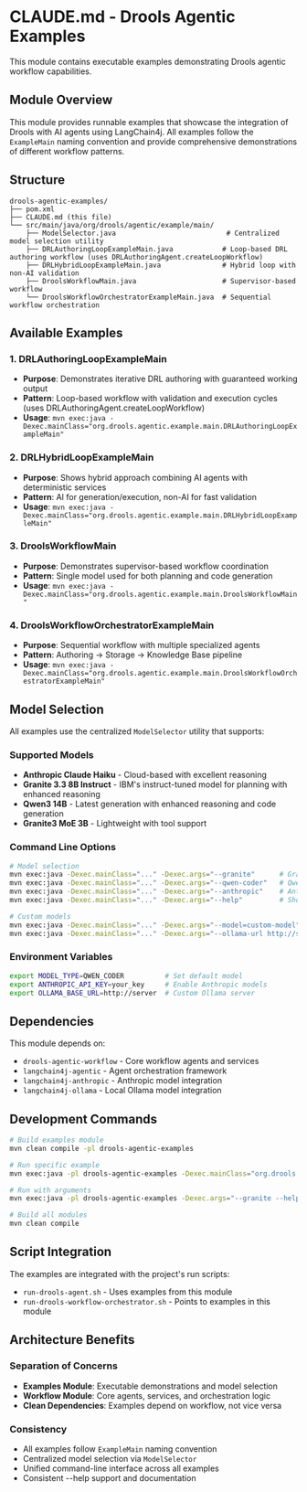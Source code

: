 # CLAUDE.md - Drools Agentic Examples

This module contains executable examples demonstrating Drools agentic workflow capabilities.

## Module Overview

This module provides runnable examples that showcase the integration of Drools with AI agents using LangChain4j. All examples follow the `ExampleMain` naming convention and provide comprehensive demonstrations of different workflow patterns.

## Structure

```
drools-agentic-examples/
├── pom.xml
├── CLAUDE.md (this file)
└── src/main/java/org/drools/agentic/example/main/
    ├── ModelSelector.java                           # Centralized model selection utility
    ├── DRLAuthoringLoopExampleMain.java            # Loop-based DRL authoring workflow (uses DRLAuthoringAgent.createLoopWorkflow)
    ├── DRLHybridLoopExampleMain.java               # Hybrid loop with non-AI validation
    ├── DroolsWorkflowMain.java                     # Supervisor-based workflow
    └── DroolsWorkflowOrchestratorExampleMain.java  # Sequential workflow orchestration
```

## Available Examples

### 1. **DRLAuthoringLoopExampleMain**
- **Purpose**: Demonstrates iterative DRL authoring with guaranteed working output
- **Pattern**: Loop-based workflow with validation and execution cycles (uses DRLAuthoringAgent.createLoopWorkflow)
- **Usage**: `mvn exec:java -Dexec.mainClass="org.drools.agentic.example.main.DRLAuthoringLoopExampleMain"`

### 2. **DRLHybridLoopExampleMain**
- **Purpose**: Shows hybrid approach combining AI agents with deterministic services
- **Pattern**: AI for generation/execution, non-AI for fast validation
- **Usage**: `mvn exec:java -Dexec.mainClass="org.drools.agentic.example.main.DRLHybridLoopExampleMain"`

### 3. **DroolsWorkflowMain**
- **Purpose**: Demonstrates supervisor-based workflow coordination
- **Pattern**: Single model used for both planning and code generation
- **Usage**: `mvn exec:java -Dexec.mainClass="org.drools.agentic.example.main.DroolsWorkflowMain"`

### 4. **DroolsWorkflowOrchestratorExampleMain**
- **Purpose**: Sequential workflow with multiple specialized agents
- **Pattern**: Authoring → Storage → Knowledge Base pipeline
- **Usage**: `mvn exec:java -Dexec.mainClass="org.drools.agentic.example.main.DroolsWorkflowOrchestratorExampleMain"`

## Model Selection

All examples use the centralized `ModelSelector` utility that supports:

### Supported Models
- **Anthropic Claude Haiku** - Cloud-based with excellent reasoning
- **Granite 3.3 8B Instruct** - IBM's instruct-tuned model for planning with enhanced reasoning  
- **Qwen3 14B** - Latest generation with enhanced reasoning and code generation
- **Granite3 MoE 3B** - Lightweight with tool support

### Command Line Options
```bash
# Model selection
mvn exec:java -Dexec.mainClass="..." -Dexec.args="--granite"      # Granite 3.3 8B Instruct
mvn exec:java -Dexec.mainClass="..." -Dexec.args="--qwen-coder"   # Qwen3 14B
mvn exec:java -Dexec.mainClass="..." -Dexec.args="--anthropic"    # Anthropic Claude
mvn exec:java -Dexec.mainClass="..." -Dexec.args="--help"         # Show available models

# Custom models
mvn exec:java -Dexec.mainClass="..." -Dexec.args="--model=custom-model"
mvn exec:java -Dexec.mainClass="..." -Dexec.args="--ollama-url http://server:11434 model-name"
```

### Environment Variables
```bash
export MODEL_TYPE=QWEN_CODER          # Set default model
export ANTHROPIC_API_KEY=your_key     # Enable Anthropic models
export OLLAMA_BASE_URL=http://server  # Custom Ollama server
```

## Dependencies

This module depends on:
- `drools-agentic-workflow` - Core workflow agents and services
- `langchain4j-agentic` - Agent orchestration framework
- `langchain4j-anthropic` - Anthropic model integration
- `langchain4j-ollama` - Local Ollama model integration

## Development Commands

```bash
# Build examples module
mvn clean compile -pl drools-agentic-examples

# Run specific example
mvn exec:java -pl drools-agentic-examples -Dexec.mainClass="org.drools.agentic.example.main.DRLHybridLoopExampleMain"

# Run with arguments
mvn exec:java -pl drools-agentic-examples -Dexec.args="--granite --help"

# Build all modules
mvn clean compile
```

## Script Integration

The examples are integrated with the project's run scripts:
- `run-drools-agent.sh` - Uses examples from this module
- `run-drools-workflow-orchestrator.sh` - Points to examples in this module

## Architecture Benefits

### Separation of Concerns
- **Examples Module**: Executable demonstrations and model selection
- **Workflow Module**: Core agents, services, and orchestration logic
- **Clean Dependencies**: Examples depend on workflow, not vice versa

### Consistency
- All examples follow `ExampleMain` naming convention
- Centralized model selection via `ModelSelector`
- Unified command-line interface across all examples
- Consistent --help support and documentation